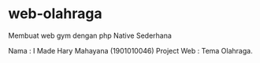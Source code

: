 # web-olahraga
Membuat web gym dengan php Native Sederhana

Nama : I Made Hary Mahayana (1901010046)
Project Web : Tema Olahraga.
